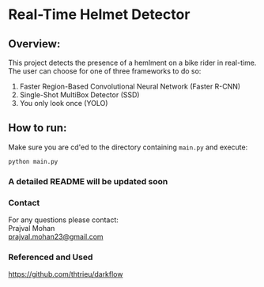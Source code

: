 # Real-Time Helmet Detector

## Overview:
This project detects the presence of a hemlment on a bike rider in real-time.<br>
The user can choose for one of three frameworks to do so:<br>
1. Faster Region-Based Convolutional Neural Network (Faster R-CNN)
2. Single-Shot MultiBox Detector (SSD)
3. You only look once (YOLO)

## How to run:
Make sure you are cd'ed to the directory containing `main.py` and execute:
```
python main.py
```

### A detailed README will be updated soon

### Contact
For any questions please contact:<br>
Prajval Mohan<br>
prajval.mohan23@gmail.com<br>

### Referenced and Used
https://github.com/thtrieu/darkflow
